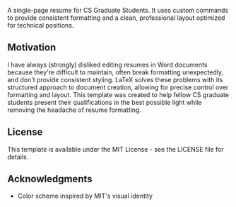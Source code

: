 A single-page resume for CS Graduate Students. It uses custom commands to provide consistent formatting and a clean, professional layout optimized for technical positions.

## Motivation

I have always (strongly) disliked editing resumes in Word documents because they're difficult to maintain, often break formatting unexpectedly, and don't provide consistent styling. LaTeX solves these problems with its structured approach to document creation, allowing for precise control over formatting and layout. This template was created to help fellow CS graduate students present their qualifications in the best possible light while removing the headache of resume formatting.

## License

This template is available under the MIT License - see the LICENSE file for details.

## Acknowledgments

-   Color scheme inspired by MIT's visual identity
